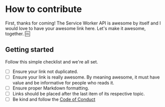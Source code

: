 # How to contribute

First, thanks for coming! The Service Worker API is awesome by itself and I would love to have your awesome link here. Let's make it awesome, together. :cool:

## Getting started

Follow this simple checklist and we're all set.

- [ ] Ensure your link not duplicated.
- [ ] Ensure your link is really awesome. By meaning awesome, it must have value and be informative for people who reads it.
- [ ] Ensure proper Markdown formatting.
- [ ] Links should be placed after the last item of its respective topic.
- [ ] Be kind and follow the [Code of Conduct](code-of-conduct.md)